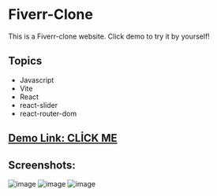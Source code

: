 # Fiverr-Clone

This is a Fiverr-clone website. Click demo to try it by yourself!


## Topics
* Javascript
* Vite
* React
* react-slider
* react-router-dom



##  <a href="https://64469c943051eb4588d96fd7--voluble-malabi-209e78.netlify.app/" target="_blank" alt="demo link">Demo Link: CLİCK ME </a>

## Screenshots:
![image](https://user-images.githubusercontent.com/72821281/234041788-6ce912f2-3c54-4afb-9bf2-10ec45c55c00.png)
![image](https://user-images.githubusercontent.com/72821281/234041931-acae6fd8-772c-48ea-9784-a08151bd8b23.png)
![image](https://user-images.githubusercontent.com/72821281/234041958-b8a46461-5718-435f-bb6c-ac2d6f26b237.png)


